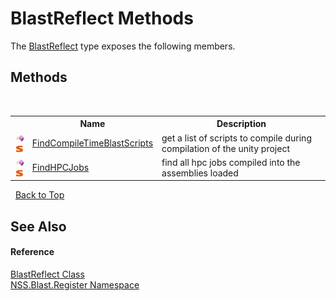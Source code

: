 # BlastReflect Methods
 

The <a href="4230ed96-e543-5d13-94e1-170d1261ea18">BlastReflect</a> type exposes the following members.


## Methods
&nbsp;<table><tr><th></th><th>Name</th><th>Description</th></tr><tr><td>![Public method](media/pubmethod.gif "Public method")![Static member](media/static.gif "Static member")</td><td><a href="6a0ca233-6378-a238-6520-c2efbed0c192">FindCompileTimeBlastScripts</a></td><td>
get a list of scripts to compile during compilation of the unity project</td></tr><tr><td>![Public method](media/pubmethod.gif "Public method")![Static member](media/static.gif "Static member")</td><td><a href="1134bf1c-beb2-4549-1d7c-6f0f8f49d2d2">FindHPCJobs</a></td><td>
find all hpc jobs compiled into the assemblies loaded</td></tr></table>&nbsp;
<a href="#blastreflect-methods">Back to Top</a>

## See Also


#### Reference
<a href="4230ed96-e543-5d13-94e1-170d1261ea18">BlastReflect Class</a><br /><a href="702c545c-122f-76de-fb07-7c06df797ee5">NSS.Blast.Register Namespace</a><br />